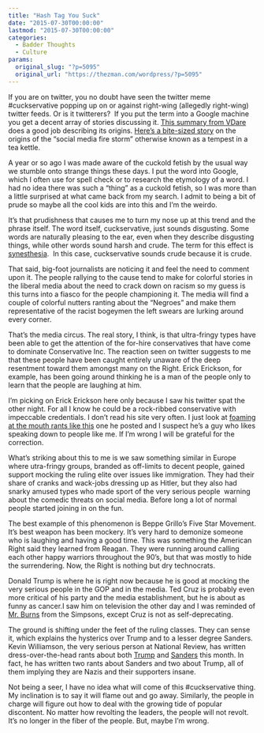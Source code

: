 ```yaml
---
title: "Hash Tag You Suck"
date: "2015-07-30T00:00:00"
lastmod: "2015-07-30T00:00:00"
categories:
  - Badder Thoughts
  - Culture
params:
  original_slug: "?p=5095"
  original_url: "https://thezman.com/wordpress/?p=5095"
---
```


If you are on twitter, you no doubt have seen the twitter meme
\#cuckservative popping up on or against right-wing (allegedly
right-wing) twitter feeds. Or is it twitterers?  If you put the term
into a Google machine you get a decent array of stories discussing it.
<a
href="http://www.vdare.com/articles/first-they-ignore-you-then-you-laugh-at-them-then-you-win-how-the-cuckservative-meme-is-undermining-conservatism-inc?content=couple%20of%20examples"
rel="noopener" target="_blank">This summary from VDare</a> does a good
job describing its origins. <a
href="http://www.breitbart.com/big-government/2015/07/28/cuckservative-is-a-gloriously-effective-insult-that-should-not-be-slurred-demonised-or-ridiculed/"
rel="noopener" target="_blank">Here’s a bite-sized story</a> on the
origins of the “social media fire storm” otherwise known as a tempest in
a tea kettle.

A year or so ago I was made aware of the cuckold fetish by the usual way
we stumble onto strange things these days. I put the word into Google,
which I often use for spell check or to research the etymology of a
word. I had no idea there was such a “thing” as a cuckold fetish, so I
was more than a little surprised at what came back from my search. I
admit to being a bit of prude so maybe all the cool kids are into this
and I’m the weirdo.

It’s that prudishness that causes me to turn my nose up at this trend
and the phrase itself. The word itself, cuckservative, just sounds
disgusting. Some words are naturally pleasing to the ear, even when they
describe disgusting things, while other words sound harsh and crude. The
term for this effect is
<a href="https://en.wikipedia.org/wiki/Synesthesia" rel="noopener"
target="_blank">synesthesia</a>.  In this case, cuckservative sounds
crude because it is crude.

That said, big-foot journalists are noticing it and feel the need to
comment upon it. The people rallying to the cause tend to make for
colorful stories in the liberal media about the need to crack down on
racism so my guess is this turns into a fiasco for the people
championing it. The media will find a couple of colorful nutters ranting
about the “Negroes” and make them representative of the racist bogeymen
the left swears are lurking around every corner.

That’s the media circus. The real story, I think, is that ultra-fringy
types have been able to get the attention of the for-hire conservatives
that have come to dominate Conservative Inc. The reaction seen on
twitter suggests to me that these people have been caught entirely
unaware of the deep resentment toward them amongst many on the Right.
Erick Erickson, for example, has been going around thinking he is a man
of the people only to learn that the people are laughing at him.

I’m picking on Erick Erickson here only because I saw his twitter spat
the other night. For all I know he could be a rock-ribbed conservative
with impeccable credentials. I don’t read his site very often. I just
look at <a
href="http://www.redstate.com/2015/07/29/cuckservative-is-a-racist-slur-and-an-attack-on-evangelical-christians/"
rel="noopener" target="_blank">foaming at the mouth rants like this</a>
one he posted and I suspect he’s a guy who likes speaking down to people
like me. If I’m wrong I will be grateful for the correction.

What’s striking about this to me is we saw something similar in Europe
where utra-fringy groups, branded as off-limits to decent people, gained
support mocking the ruling elite over issues like immigration. They had
their share of cranks and wack-jobs dressing up as Hitler, but they also
had snarky amused types who made sport of the very serious people 
warning about the comedic threats on social media. Before long a lot of
normal people started joining in on the fun.

The best example of this phenomenon is Beppe Grillo’s Five Star
Movement. It’s best weapon has been mockery. It’s very hard to demonize
someone who is laughing and having a good time. This was something the
American Right said they learned from Reagan. They were running around
calling each other happy warriors throughout the 90’s, but that was
mostly to hide the surrendering. Now, the Right is nothing but dry
technocrats.

Donald Trump is where he is right now because he is good at mocking the
very serious people in the GOP and in the media. Ted Cruz is probably
even more critical of his party and the media establishment, but he is
about as funny as cancer.I saw him on television the other day and I was
reminded of
<a href="https://upload.wikimedia.org/wikipedia/en/5/56/Mr_Burns.png"
rel="noopener" target="_blank">Mr. Burns</a> from the Simpsons, except
Cruz is not as self-deprecating.

The ground is shifting under the feet of the ruling classes. They can
sense it, which explains the hysterics over Trump and to a lesser degree
Sanders. Kevin Williamson, the very serious person at National Review,
has written dress-over-the-head rants about both <a
href="http://www.nationalreview.com/article/421676/trump-clown-candidate"
rel="noopener" target="_blank">Trump</a> and <a
href="https://www.nationalreview.com/nrd/articles/419957/adventures-national-socialism"
rel="noopener" target="_blank">Sanders</a> this month. In fact, he has
written two rants about Sanders and two about Trump, all of them
implying they are Nazis and their supporters insane.

Not being a seer, I have no idea what will come of this \#cuckservative
thing. My inclination is to say it will flame out and go away.
Similarly, the people in charge will figure out how to deal with the
growing tide of popular discontent. No matter how revolting the leaders,
the people will not revolt. It’s no longer in the fiber of the people.
But, maybe I’m wrong.
